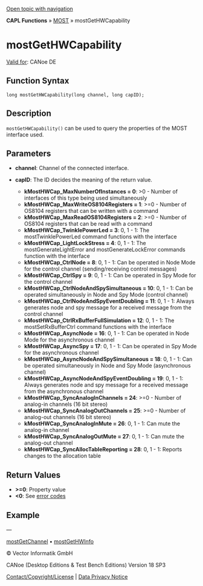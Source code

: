 [Open topic with navigation](../../../../../CANoeDEFamily.htm#Topics/CAPLFunctions/MOST/Functions/CAPLfunctionMOSTGetHWCapability.md)

**CAPL Functions** » [MOST](../CAPLfunctionsMOSTOverview.md) » mostGetHWCapability

# mostGetHWCapability

[Valid for](../../../Shared/FeatureAvailability.md): CANoe DE

## Function Syntax

```plaintext
long mostGetHWCapability(long channel, long capID);
```

## Description

`mostGetHWCapability()` can be used to query the properties of the MOST interface used.

## Parameters

- **channel**: Channel of the connected interface.
- **capID**: The ID decides the meaning of the return value.

  - **kMostHWCap_MaxNumberOfInstances = 0**: >0 - Number of interfaces of this type being used simultaneously
  - **kMostHWCap_MaxWriteOS8104Registers = 1**: >=0 - Number of OS8104 registers that can be written with a command
  - **kMostHWCap_MaxReadOS8104Registers = 2**: >=0 - Number of OS8104 registers that can be read with a command
  - **kMostHWCap_TwinklePowerLed = 3**: 0, 1 - 1: The mostTwinklePowerLed command functions with the interface
  - **kMostHWCap_LightLockStress = 4**: 0, 1 - 1: The mostGenerateLightError and mostGenerateLockError commands function with the interface
  - **kMostHWCap_CtrlNode = 8**: 0, 1 - 1: Can be operated in Node Mode for the control channel (sending/receiving control messages)
  - **kMostHWCap_CtrlSpy = 9**: 0, 1 - 1: Can be operated in Spy Mode for the control channel
  - **kMostHWCap_CtrlNodeAndSpySimultaneous = 10**: 0, 1 - 1: Can be operated simultaneously in Node and Spy Mode (control channel)
  - **kMostHWCap_CtrlNodeAndSpyEventDoubling = 11**: 0, 1 - 1: Always generates node and spy message for a received message from the control channel
  - **kMostHWCap_CtrlRxBufferFullSimulation = 12**: 0, 1 - 1: The mostSetRxBufferCtrl command functions with the interface
  - **kMostHWCap_AsyncNode = 16**: 0, 1 - 1: Can be operated in Node Mode for the asynchronous channel
  - **kMostHWCap_AsyncSpy = 17**: 0, 1 - 1: Can be operated in Spy Mode for the asynchronous channel
  - **kMostHWCap_AsyncNodeAndSpySimultaneous = 18**: 0, 1 - 1: Can be operated simultaneously in Node and Spy Mode (asynchronous channel)
  - **kMostHWCap_AsyncNodeAndSpyEventDoubling = 19**: 0, 1 - 1: Always generates node and spy message for a received message from the asynchronous channel
  - **kMostHWCap_SyncAnalogInChannels = 24**: >=0 - Number of analog-in channels (16 bit stereo)
  - **kMostHWCap_SyncAnalogOutChannels = 25**: >=0 - Number of analog-out channels (16 bit stereo)
  - **kMostHWCap_SyncAnalogInMute = 26**: 0, 1 - 1: Can mute the analog-in channel
  - **kMostHWCap_SyncAnalogOutMute = 27**: 0, 1 - 1: Can mute the analog-out channel
  - **kMostHWCap_SyncAllocTableReporting = 28**: 0, 1 - 1: Reports changes to the allocation table

## Return Values

- **>=0**: Property value
- **<0**: See [error codes](../CAPLfunctionsMOSTErrorCodes.md)

## Example

—

[mostGetChannel](CAPLfunctionMOSTGetChannel.md) • [mostGetHWInfo](CAPLfunctionMOSTGetHWInfo.md)

© Vector Informatik GmbH

CANoe (Desktop Editions & Test Bench Editions) Version 18 SP3

[Contact/Copyright/License](../../../Shared/ContactCopyrightLicense.md) | [Data Privacy Notice](https://www.vector.com/int/en/company/get-info/privacy-policy/)